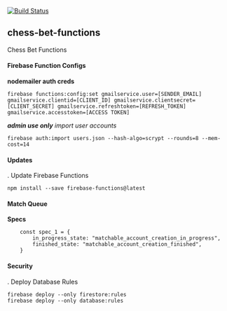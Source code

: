 [![Build Status](https://travis-ci.com/Magz8984/chess-bet-functions.svg?token=1t1EwrDpq3sLA8yRH7Ea&branch=master)](https://travis-ci.com/Magz8984/chess-bet-functions)
## chess-bet-functions
Chess Bet Functions

#### Firebase Function Configs

**nodemailer auth creds**

```
firebase functions:config:set gmailservice.user=[SENDER_EMAIL] gmailservice.clientid=[CLIENT_ID] gmailservice.clientsecret=[CLIENT_SECRET] gmailservice.refreshtoken=[REFRESH_TOKEN] gmailservice.accesstoken=[ACCESS TOKEN]
```

***admin use only** import user accounts*

```
firebase auth:import users.json --hash-algo=scrypt --rounds=8 --mem-cost=14
```


#### Updates
. Update Firebase Functions
```
npm install --save firebase-functions@latest
```

#### Match Queue

**Specs**

```
    const spec_1 = {
        in_progress_state: "matchable_account_creation_in_progress",
        finished_state: "matchable_account_creation_finished",
    }
```

#### Security

. Deploy Database Rules
```
firebase deploy --only firestore:rules
firebase deploy --only database:rules
```